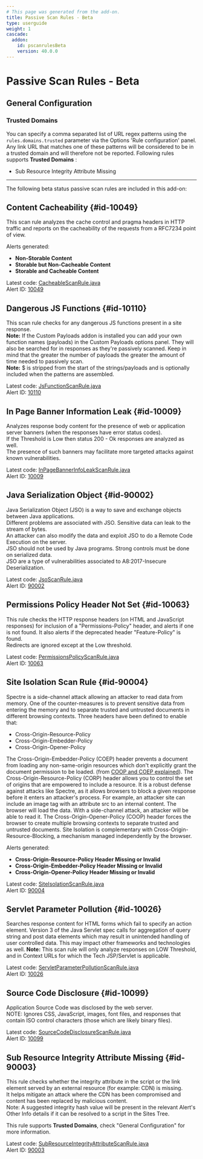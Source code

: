 ```yaml
---
# This page was generated from the add-on.
title: Passive Scan Rules - Beta
type: userguide
weight: 1
cascade:
  addon:
    id: pscanrulesBeta
    version: 40.0.0
---
```


# Passive Scan Rules - Beta

## General Configuration

### Trusted Domains

You can specify a comma separated list of URL regex patterns using the `rules.domains.trusted` parameter via the Options 'Rule configuration' panel. Any link URL that matches one of these patterns will be considered to be in a trusted domain and will therefore not be reported. Following rules supports **Trusted Domains** :

* Sub Resource Integrity Attribute Missing

*** ** * ** ***

The following beta status passive scan rules are included in this add-on:

## Content Cacheability {#id-10049}

This scan rule analyzes the cache control and pragma headers in HTTP traffic and reports on the cacheability of the requests from a RFC7234 point of view.

Alerts generated:

* **Non-Storable Content**
* **Storable but Non-Cacheable Content**
* **Storable and Cacheable Content**

Latest code: [CacheableScanRule.java](https://github.com/zaproxy/zap-extensions/blob/main/addOns/pscanrulesBeta/src/main/java/org/zaproxy/zap/extension/pscanrulesBeta/CacheableScanRule.java)  
Alert ID: [10049](/docs/alerts/10049/)

## Dangerous JS Functions {#id-10110}

This scan rule checks for any dangerous JS functions present in a site response.  
**Note:** If the Custom Payloads addon is installed you can add your own function names (payloads) in the Custom Payloads options panel. They will also be searched for in responses as they're passively scanned. Keep in mind that the greater the number of payloads the greater the amount of time needed to passively scan.   
**Note:** $ is stripped from the start of the strings/payloads and is optionally included when the patterns are assembled.

Latest code: [JsFunctionScanRule.java](https://github.com/zaproxy/zap-extensions/blob/main/addOns/pscanrulesBeta/src/main/java/org/zaproxy/zap/extension/pscanrulesBeta/JsFunctionScanRule.java)  
Alert ID: [10110](/docs/alerts/10110/)

## In Page Banner Information Leak {#id-10009}

Analyzes response body content for the presence of web or application server banners (when the responses have error status codes).  
If the Threshold is Low then status 200 - Ok responses are analyzed as well.  
The presence of such banners may facilitate more targeted attacks against known vulnerabilities.

Latest code: [InPageBannerInfoLeakScanRule.java](https://github.com/zaproxy/zap-extensions/blob/main/addOns/pscanrulesBeta/src/main/java/org/zaproxy/zap/extension/pscanrulesBeta/InPageBannerInfoLeakScanRule.java)  
Alert ID: [10009](/docs/alerts/10009/)

## Java Serialization Object {#id-90002}

Java Serialization Object (JSO) is a way to save and exchange objects between Java applications.  
Different problems are associated with JSO. Sensitive data can leak to the stream of bytes.  
An attacker can also modify the data and exploit JSO to do a Remote Code Execution on the server.  
JSO should not be used by Java programs. Strong controls must be done on serialized data.  
JSO are a type of vulnerabilities associated to A8:2017-Insecure Deserialization.

Latest code: [JsoScanRule.java](https://github.com/zaproxy/zap-extensions/blob/main/addOns/pscanrulesBeta/src/main/java/org/zaproxy/zap/extension/pscanrulesBeta/JsoScanRule.java)  
Alert ID: [90002](/docs/alerts/90002/)

## Permissions Policy Header Not Set {#id-10063}

This rule checks the HTTP response headers (on HTML and JavaScript responses) for inclusion of a "Permissions-Policy" header, and alerts if one is not found. It also alerts if the deprecated header "Feature-Policy" is found.  
Redirects are ignored except at the Low threshold.

Latest code: [PermissionsPolicyScanRule.java](https://github.com/zaproxy/zap-extensions/blob/main/addOns/pscanrulesBeta/src/main/java/org/zaproxy/zap/extension/pscanrulesBeta/PermissionsPolicyScanRule.java)  
Alert ID: [10063](/docs/alerts/10063/)

## Site Isolation Scan Rule {#id-90004}

Spectre is a side-channel attack allowing an attacker to read data from memory. One of the counter-measures is to prevent sensitive data from entering the memory and to separate trusted and untrusted documents in different browsing contexts. Three headers have been defined to enable that:

* Cross-Origin-Resource-Policy
* Cross-Origin-Embedder-Policy
* Cross-Origin-Opener-Policy

The Cross-Origin-Embedder-Policy (COEP) header prevents a document from loading any non-same-origin resources which don't explicitly grant the document permission to be loaded. (from [COOP and COEP explained](https://docs.google.com/document/d/1zDlfvfTJ_9e8Jdc8ehuV4zMEu9ySMCiTGMS9y0GU92k/edit)). The Cross-Origin-Resource-Policy (CORP) header allows you to control the set of origins that are empowered to include a resource. It is a robust defense against attacks like Spectre, as it allows browsers to block a given response before it enters an attacker's process.
For example, an attacker site can include an image tag with an attribute src to an internal content. The browser will load the data. With a side-channel attack, an attacker will be able to read it. The Cross-Origin-Opener-Policy (COOP) header forces the browser to create multiple browsing contexts to separate trusted and untrusted documents. Site Isolation is complementary with Cross-Origin-Resource-Blocking, a mechanism managed independently by the browser.

Alerts generated:

* **Cross-Origin-Resource-Policy Header Missing or Invalid**
* **Cross-Origin-Embedder-Policy Header Missing or Invalid**
* **Cross-Origin-Opener-Policy Header Missing or Invalid**

Latest code: [SiteIsolationScanRule.java](https://github.com/zaproxy/zap-extensions/blob/main/addOns/pscanrulesBeta/src/main/java/org/zaproxy/zap/extension/pscanrulesBeta/SiteIsolationScanRule.java)  
Alert ID: [90004](/docs/alerts/90004/)

## Servlet Parameter Pollution {#id-10026}

Searches response content for HTML forms which fail to specify an action element. Version 3 of the Java Servlet spec calls for aggregation of query string and post data elements which may result in unintended handling of user controlled data. This may impact other frameworks and technologies as well. **Note:** This scan rule will only analyze responses on LOW Threshold, and in Context URLs for which the Tech JSP/Servlet is applicable.

Latest code: [ServletParameterPollutionScanRule.java](https://github.com/zaproxy/zap-extensions/blob/main/addOns/pscanrulesBeta/src/main/java/org/zaproxy/zap/extension/pscanrulesBeta/ServletParameterPollutionScanRule.java)  
Alert ID: [10026](/docs/alerts/10026/)

## Source Code Disclosure {#id-10099}

Application Source Code was disclosed by the web server.  
NOTE: Ignores CSS, JavaScript, images, font files, and responses that contain ISO control characters (those which are likely binary files).

Latest code: [SourceCodeDisclosureScanRule.java](https://github.com/zaproxy/zap-extensions/blob/main/addOns/pscanrulesBeta/src/main/java/org/zaproxy/zap/extension/pscanrulesBeta/SourceCodeDisclosureScanRule.java)  
Alert ID: [10099](/docs/alerts/10099/)

## Sub Resource Integrity Attribute Missing {#id-90003}

This rule checks whether the integrity attribute in the script or the link element served by an external resource (for example: CDN) is missing.  
It helps mitigate an attack where the CDN has been compromised and content has been replaced by malicious content.  
Note: A suggested integrity hash value will be present in the relevant Alert's Other Info details if it can be resolved to a script in the Sites Tree.

This rule supports **Trusted Domains**, check "General Configuration" for more information.

Latest code: [SubResourceIntegrityAttributeScanRule.java](https://github.com/zaproxy/zap-extensions/blob/main/addOns/pscanrulesBeta/src/main/java/org/zaproxy/zap/extension/pscanrulesBeta/SubResourceIntegrityAttributeScanRule.java)  
Alert ID: [90003](/docs/alerts/90003/)
